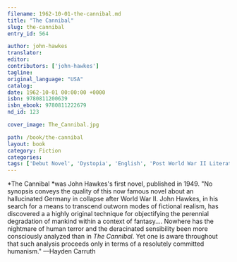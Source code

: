 ```yaml
---
filename: 1962-10-01-the-cannibal.md
title: "The Cannibal"
slug: the-cannibal
entry_id: 564

author: john-hawkes
translator: 
editor: 
contributors: ['john-hawkes']
tagline: 
original_language: "USA"
catalog: 
date: 1962-10-01 00:00:00 +0000 
isbn: 9780811200639
isbn_ebook: 9780811222679
nd_id: 123

cover_image: The_Cannibal.jpg

path: /book/the-cannibal
layout: book
category: Fiction
categories: 
tags: ['Debut Novel', 'Dystopia', 'English', 'Post World War II Literature', 'Science Fiction', 'United States']
---
```

*The Cannibal *was John Hawkes's first novel, published in 1949. "No synopsis conveys the quality of this now famous novel about an hallucinated Germany in collapse after World War II. John Hawkes, in his search for a means to transcend outworn modes of fictional realism, has discovered a a highly original technique for objectifying the perennial degradation of mankind within a context of fantasy.... Nowhere has the nightmare of human terror and the deracinated sensibility been more consciously analyzed than in *The Cannibal*. Yet one is aware throughout that such analysis proceeds only in terms of a resolutely committed humanism." ––Hayden Carruth





